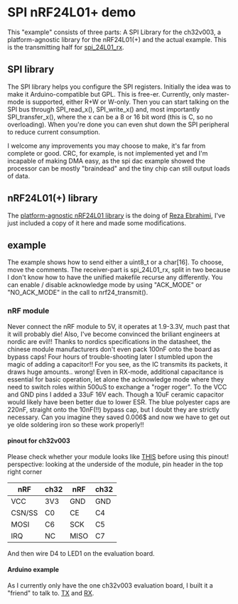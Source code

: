 # SPI nRF24L01+ demo
This "example" consists of three parts:
A SPI Library for the ch32v003, a platform-agnostic library for the nRF24L01(+) and the actual example.
This is the transmitting half for [spi_24L01_rx](https://github.com/recallmenot/ch32v003fun_wildwest/tree/main/proj/spi_24L01_rx).

## SPI library
The SPI library helps you configure the SPI registers.
Initially the idea was to make it Arduino-compatible but GPL.
This is free-er.
Currently, only master-mode is supported, either R+W or W-only.
Then you can start talking on the SPI bus through SPI_read_x(), SPI_write_x() and, most importantly SPI_transfer_x(), where the x can be a 8 or 16 bit word (this is C, so no overloading).
When you're done you can even shut down the SPI peripheral to reduce current consumption.

I welcome any improvements you may choose to make, it's far from complete or good.
CRC, for example, is not implemented yet and I'm incapable of making DMA easy, as the spi dac example showed the processor can be mostly "braindead" and the tiny chip can still output loads of data.

## nRF24L01(+) library
The [platform-agnostic nRF24L01 library](https://github.com/ebrezadev/nRF24L01-C-Driver) is the doing of [Reza Ebrahimi](https://github.com/ebrezadev), I've just included a copy of it here and made some modifications.

## example
The example shows how to send either a uint8_t or a char[16].
To choose, move the comments.
The receiver-part is spi_24L01_rx, split in two because I don't know how to have the unified makefile recurse any differently.
You can enable / disable acknowledge mode by using "ACK_MODE" or "NO_ACK_MODE" in the call to nrf24_transmit().

### nRF module
Never connect the nRF module to 5V, it operates at 1.9-3.3V, much past that it will probably die!
Also, I've become convinced the briliant engineers at nordic are evil!!
Thanks to nordics specifications in the datasheet, the chinese module manufacturers don't even pack 100nF onto the board as bypass caps!
Four hours of trouble-shooting later I stumbled upon the magic of adding a capacitor!!
For you see, as the IC transmits its packets, it draws huge amounts.. wrong!
Even in RX-mode, additional capacitance is essential for basic operation, let alone the acknowledge mode where they need to switch roles within 500uS to exchange a "roger roger".
To the VCC and GND pins I added a 33uF 16V each. Though a 10uF ceramic capacitor would likely have been better due to lower ESR. The blue polyester caps are 220nF, straight onto the 10nF(!!) bypass cap, but I doubt they are strictly necessary.
Can you imagine they saved 0.006$ and now we have to get out ye olde soldering iron so these work properly!!

#### pinout for ch32v003
Please check whether your module looks like [THIS](https://www.circuitspecialists.com/content/552219/NRF24L01-RF-2.jpg) before using this pinout!
perspective: looking at the underside of the module, pin header in the top right corner

nRF		  | ch32		|	nRF		| ch32
--------|---------|-------|------
VCC     | 3V3     | GND   | GND
CSN/SS  |	C0			|	CE		| C4
MOSI	  | C6			|	SCK		| C5
IRQ		  | NC			|	MISO	| C7

And then wire D4 to LED1 on the evaluation board.

#### Arduino example
As I currently only have the one ch32v003 evaluation board, I built it a "friend" to talk to.
[TX](https://github.com/recallmenot/ch32v003fun_wildwest/tree/main/friends/Arduino/NRF24L01_TX) and [RX](https://github.com/recallmenot/ch32v003fun_wildwest/tree/main/friends/Arduino/NRF24L01_RX).
